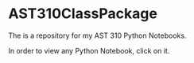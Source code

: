# AST310ClassPackage
The is a repository for my AST 310 Python Notebooks.

In order to view any Python Notebook, click on it.
